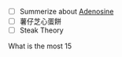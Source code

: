 - [ ] Summerize about [Adenosine](01.Productivity/Physiologic/Neurochemicals/Adenosine.md)
- [ ] 薯仔芝心蛋餅
- [ ] Steak Theory

What is the most 15